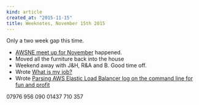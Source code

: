 ```yaml
---
kind: article
created_at: "2015-11-15"
title: Weeknotes, November 15th 2015
---
```


Only a two week gap this time.

* [AWSNE meet up for November](http://www.meetup.com/Amazon-Web-Services-North-East/events/222342644/) happened.
* Moved all the furniture back into the house
* Weekend away with J&H, R&A and B.  Good time off.
* Wrote [What is my job?](https://www.theapproachablegeek.co.uk/blog/what-is-why-job/)
* Wrote [Parsing AWS Elastic Load Balancer log on the command line for fun and profit
](https://www.theapproachablegeek.co.uk/blog/parsing-elb-logs/)

07976 956 090
01437 710 357


